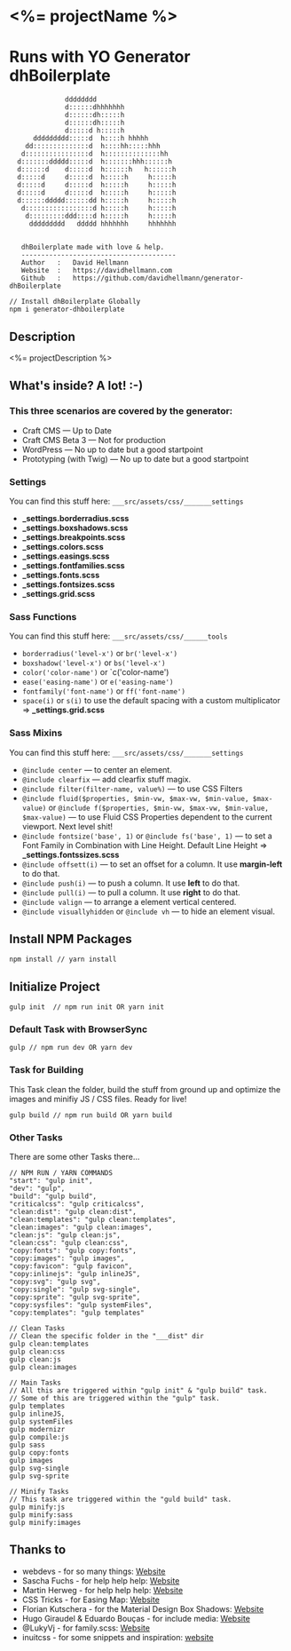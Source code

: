 # <%= projectName %>

# Runs with YO Generator dhBoilerplate

```
              dddddddd
              d::::::dhhhhhhh
              d::::::dh:::::h
              d::::::dh:::::h
              d:::::d h:::::h
      ddddddddd:::::d  h::::h hhhhh
    dd::::::::::::::d  h::::hh:::::hhh
   d::::::::::::::::d  h::::::::::::::hh
  d:::::::ddddd:::::d  h:::::::hhh::::::h
  d::::::d    d:::::d  h::::::h   h::::::h
  d:::::d     d:::::d  h:::::h     h:::::h
  d:::::d     d:::::d  h:::::h     h:::::h
  d:::::d     d:::::d  h:::::h     h:::::h
  d::::::ddddd::::::dd h:::::h     h:::::h
   d:::::::::::::::::d h:::::h     h:::::h
    d:::::::::ddd::::d h:::::h     h:::::h
     ddddddddd   ddddd hhhhhhh     hhhhhhh


   dhBoilerplate made with love & help.
   ---------------------------------------
   Author   :   David Hellmann
   Website  :   https://davidhellmann.com
   Github   :   https://github.com/davidhellmann/generator-dhBoilerplate
```

```
// Install dhBoilerplate Globally
npm i generator-dhboilerplate
```

## Description
<%= projectDescription %>


## What's inside? A lot! :-)
### This three scenarios are covered by the generator:
- Craft CMS — Up to Date
- Craft CMS Beta 3 — Not for production
- WordPress — No up to date but a good startpoint
- Prototyping (with Twig) — No up to date but a good startpoint

### Settings
You can find this stuff here: `___src/assets/css/_______settings`

- **_settings.borderradius.scss**
- **_settings.boxshadows.scss**
- **_settings.breakpoints.scss**
- **_settings.colors.scss**
- **_settings.easings.scss**
- **_settings.fontfamilies.scss**
- **_settings.fonts.scss**
- **_settings.fontsizes.scss**
- **_settings.grid.scss**


### Sass Functions
You can find this stuff here: `___src/assets/css/______tools`

- `borderradius('level-x')` or `br('level-x')`
- `boxshadow('level-x')` or `bs('level-x')`
- `color('color-name')` or `c('color-name')
- `ease('easing-name')` or `e('easing-name')`
- `fontfamily('font-name')` or `ff('font-name')`
- `space(i)` or `s(i)` to use the default spacing with a custom multiplicator => **_settings.grid.scss**


### Sass Mixins
You can find this stuff here: `___src/assets/css/_______settings`

- `@include center` — to center an element.
- `@include clearfix` — add clearfix stuff magix.
- `@include filter(filter-name, value%)` — to use CSS Filters
- `@include fluid($properties, $min-vw, $max-vw, $min-value, $max-value)` or `@include f($properties, $min-vw, $max-vw, $min-value, $max-value)` — to use Fluid CSS Properties dependent to the current viewport. Next level shit!
- `@include fontsize('base', 1)` or `@include fs('base', 1)` — to set a Font Family in Combination with Line Height. Default Line Height => **_settings.fontssizes.scss**
- `@include offsett(i)` — to set an offset for a column. It use **margin-left** to do that.
- `@include push(i)` — to push a column. It use **left** to do that.
- `@include pull(i)` — to pull a column. It use **right** to do that.
- `@include valign` — to arrange a element vertical centered.
- `@include visuallyhidden` or `@include vh` — to hide an element visual.


## Install NPM Packages
```
npm install // yarn install
```


## Initialize Project
```
gulp init  // npm run init OR yarn init
```


### Default Task with BrowserSync
```
gulp // npm run dev OR yarn dev
```


### Task for Building
This Task clean the folder, build the stuff from ground up and optimize the images and minifiy JS / CSS files. Ready for live!

```
gulp build // npm run build OR yarn build
```


### Other Tasks
There are some other Tasks there…

```
// NPM RUN / YARN COMMANDS
"start": "gulp init",
"dev": "gulp",
"build": "gulp build",
"criticalcss": "gulp criticalcss",
"clean:dist": "gulp clean:dist",
"clean:templates": "gulp clean:templates",
"clean:images": "gulp clean:images",
"clean:js": "gulp clean:js",
"clean:css": "gulp clean:css",
"copy:fonts": "gulp copy:fonts",
"copy:images": "gulp images",
"copy:favicon": "gulp favicon",
"copy:inlinejs": "gulp inlineJS",
"copy:svg": "gulp svg",
"copy:single": "gulp svg-single",
"copy:sprite": "gulp svg-sprite",
"copy:sysfiles": "gulp systemFiles",
"copy:templates": "gulp templates"
```

```
// Clean Tasks
// Clean the specific folder in the "___dist" dir
gulp clean:templates
gulp clean:css
gulp clean:js
gulp clean:images
```

```
// Main Tasks
// All this are triggered within "gulp init" & "gulp build" task.
// Some of this are triggered within the "gulp" task.
gulp templates
gulp inlineJS,
gulp systemFiles
gulp modernizr
gulp compile:js
gulp sass
gulp copy:fonts
gulp images
gulp svg-single
gulp svg-sprite
```

```
// Minify Tasks
// This task are triggered within the "guld build" task.
gulp minify:js
gulp minify:sass
gulp minify:images
```


## Thanks to
- webdevs - for so many things: [Website](http://webdevs.xyz)
- Sascha Fuchs - for help help help: [Website](https://github.com/gisu)
- Martin Herweg - for help help help: [Website](https://github.com/martinherweg)
- CSS Tricks -  for Easing Map: [Website](https://css-tricks.com/snippets/sass/easing-map-get-function/)
- Florian Kutschera - for the Material Design Box Shadows: [Website](https://medium.com/@Florian/freebie-google-material-design-shadow-helper-2a0501295a2d#.f1fz5ac2o)
- Hugo Giraudel & Eduardo Bouças - for include media: [Website](http://include-media.com/)
- @LukyVj - for family.scss: [Website](http://lukyvj.github.io/family.scss/)
- inuitcss - for some snippets and inspiration: [website](https://github.com/inuitcss/inuitcss)
